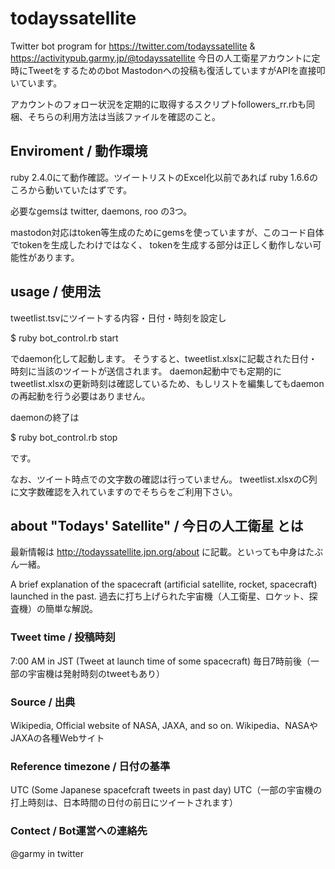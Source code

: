 # todayssatellite

Twitter bot program for https://twitter.com/todayssatellite & https://activitypub.garmy.jp/@todayssatellite
今日の人工衛星アカウントに定時にTweetをするためのbot
Mastodonへの投稿も復活していますがAPIを直接叩いています。

アカウントのフォロー状況を定期的に取得するスクリプトfollowers_rr.rbも同梱、そちらの利用方法は当該ファイルを確認のこと。

## Enviroment / 動作環境

ruby 2.4.0にて動作確認。ツイートリストのExcel化以前であれば ruby 1.6.6のころから動いていたはずです。

必要なgemsは twitter, daemons, roo の3つ。

mastodon対応はtoken等生成のためにgemsを使っていますが、このコード自体でtokenを生成したわけではなく、
tokenを生成する部分は正しく動作しない可能性があります。

## usage / 使用法

tweetlist.tsvにツイートする内容・日付・時刻を設定し

$ ruby bot_control.rb start

でdaemon化して起動します。
そうすると、tweetlist.xlsxに記載された日付・時刻に当該のツイートが送信されます。
daemon起動中でも定期的にtweetlist.xlsxの更新時刻は確認しているため、もしリストを編集してもdaemonの再起動を行う必要はありません。

daemonの終了は

$ ruby bot_control.rb stop

です。

なお、ツイート時点での文字数の確認は行っていません。
tweetlist.xlsxのC列に文字数確認を入れていますのでそちらをご利用下さい。

## about "Todays' Satellite" / 今日の人工衛星 とは

最新情報は
http://todayssatellite.jpn.org/about
に記載。といっても中身はたぶん一緒。

A brief explanation of the spacecraft (artificial satellite, rocket, spacecraft) launched in the past.
過去に打ち上げられた宇宙機（人工衛星、ロケット、探査機）の簡単な解説。

### Tweet time / 投稿時刻

7:00 AM in JST (Tweet at launch time of some spacecraft)
毎日7時前後（一部の宇宙機は発射時刻のtweetもあり）

### Source / 出典

Wikipedia, Official website of NASA, JAXA, and so on.
Wikipedia、NASAやJAXAの各種Webサイト

### Reference timezone / 日付の基準

UTC (Some Japanese spacefcraft tweets in past day)
UTC（一部の宇宙機の打上時刻は、日本時間の日付の前日にツイートされます）

### Contect / Bot運営への連絡先

@garmy in twitter
